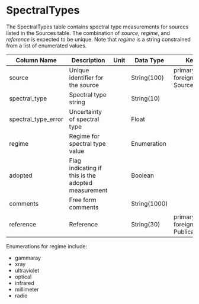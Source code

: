 # SpectralTypes

The SpectralTypes table contains spectral type measurements for sources listed in the Sources table. 
The combination of *source*, *regime*, and *reference* is expected to be unique.
Note that *regime* is a string constrained from a list of enumerated values.

| Column Name | Description  | Unit  | Data Type | Key Type  |
|---|---|---|---|---|
| source    | Unique identifier for the source |   | String(100)  | primary and foreign: Sources.source   |
| spectral_type | Spectral type string |  | String(10)  |   |
| spectral_type_error | Uncertainty of spectral type |  | Float  |   |
| regime | Regime for spectral type value |  | Enumeration  |   |
| adopted    | Flag indicating if this is the adopted measurement |  | Boolean  |   |
| comments  | Free form comments |   | String(1000) |   |
| reference | Reference |   | String(30) | primary and foreign: Publications.name |

Enumerations for regime include:
 - gammaray
 - xray
 - ultraviolet
 - optical
 - infrared
 - millimeter
 - radio
 